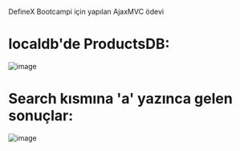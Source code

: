 DefineX Bootcampi için yapılan AjaxMVC ödevi
# localdb'de ProductsDB:
![image](https://github.com/user-attachments/assets/fe27da18-354f-4875-a356-1c5cf2d7ccc4)


# Search kısmına 'a' yazınca gelen sonuçlar: 
![image](https://github.com/user-attachments/assets/3a6f16c9-2700-482f-9efb-0e65624dc13f)

